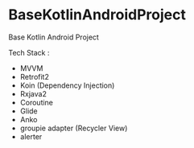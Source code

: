 # BaseKotlinAndroidProject
Base Kotlin Android Project

Tech Stack :
- MVVM
- Retrofit2
- Koin (Dependency Injection)
- Rxjava2
- Coroutine
- Glide
- Anko
- groupie adapter (Recycler View)
- alerter
